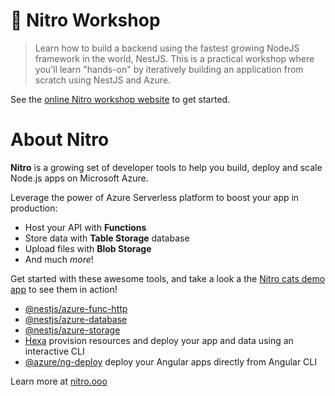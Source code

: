 # 🚀 Nitro Workshop

> Learn how to build a backend using the fastest growing NodeJS framework in the world, NestJS.
> This is a practical workshop where you'll learn "hands-on" by iteratively building an application from scratch using NestJS and Azure. 

See the [online Nitro workshop website](https://nitro-stack.github.io/nitro-workshop) to get started.

# About Nitro

**Nitro** is a growing set of developer tools to help you build, deploy and scale Node.js apps on Microsoft Azure.

Leverage the power of Azure Serverless platform to boost your app in production:
- Host your API with **Functions**
- Store data with **Table Storage** database
- Upload files with **Blob Storage**
- And much *more*!

Get started with these awesome tools, and take a look a the [Nitro cats demo app](https://github.com/nitro-stack/nitro-cats) to see them in action!
- [@nestjs/azure-func-http](https://github.com/nestjs/azure-func-http)
- [@nestjs/azure-database](https://github.com/nestjs/azure-database)
- [@nestjs/azure-storage](https://github.com/nestjs/azure-storage)
- [Hexa](https://hexa.run) provision resources and deploy your app and data using an interactive CLI
- [@azure/ng-deploy](https://github.com/Azure/ng-deploy-azure) deploy your Angular apps directly from Angular CLI

Learn more at [nitro.ooo](https://nitr.ooo)
